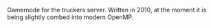 Gamemode for the truckers server. Written in 2010, at the moment it is being slightly combed into modern OpenMP.
